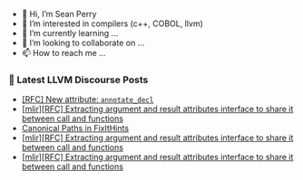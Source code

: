- 👋 Hi, I’m Sean Perry
- 👀 I’m interested in compilers (c++, COBOL, llvm)
- 🌱 I’m currently learning ...
- 💞️ I’m looking to collaborate on ...
- 📫 How to reach me ...

<!---
s66perry/s66perry is a ✨ special ✨ repository because its `README.md` (this file) appears on your GitHub profile.
You can click the Preview link to take a look at your changes.
--->
### 📕 Latest LLVM Discourse Posts

<!-- DISCOURSE-LLVM:START -->
- [[RFC] New attribute: `annotate_decl`](https://discourse.llvm.org/t/rfc-new-attribute-annotate-decl/84006?page=2#post_29)
- [[mlir][RFC] Extracting argument and result attributes interface to share it between call and functions](https://discourse.llvm.org/t/mlir-rfc-extracting-argument-and-result-attributes-interface-to-share-it-between-call-and-functions/84107#post_7)
- [Canonical Paths in FixItHints](https://discourse.llvm.org/t/canonical-paths-in-fixithints/84115#post_1)
- [[mlir][RFC] Extracting argument and result attributes interface to share it between call and functions](https://discourse.llvm.org/t/mlir-rfc-extracting-argument-and-result-attributes-interface-to-share-it-between-call-and-functions/84107#post_6)
- [[mlir][RFC] Extracting argument and result attributes interface to share it between call and functions](https://discourse.llvm.org/t/mlir-rfc-extracting-argument-and-result-attributes-interface-to-share-it-between-call-and-functions/84107#post_5)
<!-- DISCOURSE-LLVM:END -->
